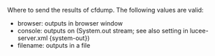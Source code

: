 Where to send the results of cfdump. The following values are valid:
- browser: outputs in browser window
- console: outputs on (System.out stream; see also setting in lucee-server.xml {system-out})
- filename: outputs in a file